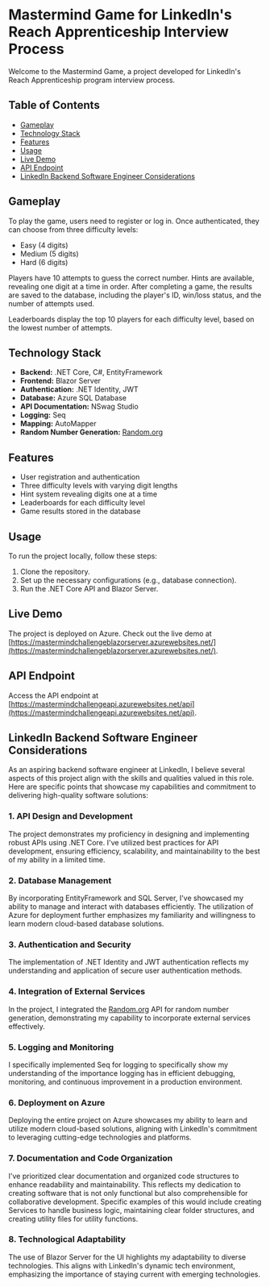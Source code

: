 # Mastermind Game for LinkedIn's Reach Apprenticeship Interview Process

Welcome to the Mastermind Game, a project developed for LinkedIn's Reach Apprenticeship program interview process.

## Table of Contents

- [Gameplay](#gameplay)
- [Technology Stack](#technology-stack)
- [Features](#features)
- [Usage](#usage)
- [Live Demo](#live-demo)
- [API Endpoint](#api-endpoint)
- [LinkedIn Backend Software Engineer Considerations](#linkedin-backend-software-engineer-considerations)
## Gameplay

To play the game, users need to register or log in. Once authenticated, they can choose from three difficulty levels:
- Easy (4 digits)
- Medium (5 digits)
- Hard (6 digits)

Players have 10 attempts to guess the correct number. Hints are available, revealing one digit at a time in order. After completing a game, the results are saved to the database, including the player's ID, win/loss status, and the number of attempts used.

Leaderboards display the top 10 players for each difficulty level, based on the lowest number of attempts.

## Technology Stack

- **Backend:** .NET Core, C#, EntityFramework
- **Frontend:** Blazor Server
- **Authentication:** .NET Identity, JWT
- **Database:** Azure SQL Database
- **API Documentation:** NSwag Studio
- **Logging:** Seq
- **Mapping:** AutoMapper
- **Random Number Generation:** [Random.org](https://www.random.org/clients/http/api/)

## Features

- User registration and authentication
- Three difficulty levels with varying digit lengths
- Hint system revealing digits one at a time
- Leaderboards for each difficulty level
- Game results stored in the database

## Usage

To run the project locally, follow these steps:

1. Clone the repository.
2. Set up the necessary configurations (e.g., database connection).
3. Run the .NET Core API and Blazor Server.

## Live Demo

The project is deployed on Azure. Check out the live demo at [https://mastermindchallengeblazorserver.azurewebsites.net/](https://mastermindchallengeblazorserver.azurewebsites.net/).

## API Endpoint

Access the API endpoint at [https://mastermindchallengeapi.azurewebsites.net/api](https://mastermindchallengeapi.azurewebsites.net/api).

## LinkedIn Backend Software Engineer Considerations

As an aspiring backend software engineer at LinkedIn, I believe several aspects of this project align with the skills and qualities valued in this role. Here are specific points that showcase my capabilities and commitment to delivering high-quality software solutions:

### 1. **API Design and Development**

The project demonstrates my proficiency in designing and implementing robust APIs using .NET Core. I've utilized best practices for API development, ensuring efficiency, scalability, and maintainability to the best of my ability in a limited time.

### 2. **Database Management**

By incorporating EntityFramework and SQL Server, I've showcased my ability to manage and interact with databases efficiently. The utilization of Azure for deployment further emphasizes my familiarity and willingness to learn modern cloud-based database solutions.

### 3. **Authentication and Security**

The implementation of .NET Identity and JWT authentication reflects my understanding and application of secure user authentication methods. 

### 4. **Integration of External Services**

In the project, I integrated the [Random.org](https://www.random.org/clients/http/api/) API for random number generation, demonstrating my capability to incorporate external services effectively.

### 5. **Logging and Monitoring**

I specifically implemented Seq for logging to specifically show my understanding of the importance logging has in efficient debugging, monitoring, and continuous improvement in a production environment.

### 6. **Deployment on Azure**

Deploying the entire project on Azure showcases my ability to learn and utilize modern cloud-based solutions, aligning with LinkedIn's commitment to leveraging cutting-edge technologies and platforms.

### 7. **Documentation and Code Organization**

I've prioritized clear documentation and organized code structures to enhance readability and maintainability. This reflects my dedication to creating software that is not only functional but also comprehensible for collaborative development. 
Specific examples of this would include creating Services to handle business logic, maintaining clear folder structures, and creating utility files for utility functions.

### 8. **Technological Adaptability**

The use of Blazor Server for the UI highlights my adaptability to diverse technologies. This aligns with LinkedIn's dynamic tech environment, emphasizing the importance of staying current with emerging technologies.
